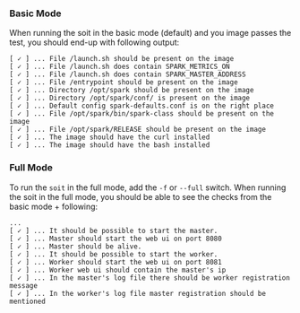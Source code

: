 ### Basic Mode
When running the soit in the basic mode (default) and you image passes the test, you should end-up with following output:

```console
[ ✓ ] ... File /launch.sh should be present on the image
[ ✓ ] ... File /launch.sh does contain SPARK_METRICS_ON
[ ✓ ] ... File /launch.sh does contain SPARK_MASTER_ADDRESS
[ ✓ ] ... File /entrypoint should be present on the image
[ ✓ ] ... Directory /opt/spark should be present on the image
[ ✓ ] ... Directory /opt/spark/conf/ is present on the image
[ ✓ ] ... Default config spark-defaults.conf is on the right place
[ ✓ ] ... File /opt/spark/bin/spark-class should be present on the image
[ ✓ ] ... File /opt/spark/RELEASE should be present on the image
[ ✓ ] ... The image should have the curl installed
[ ✓ ] ... The image should have the bash installed
```


### Full Mode

To run the `soit` in the full mode, add the `-f` or `--full` switch.
When running the soit in the full mode, you should be able to see the checks from the basic mode + following:

```console
...
[ ✓ ] ... It should be possible to start the master.
[ ✓ ] ... Master should start the web ui on port 8080
[ ✓ ] ... Master should be alive.
[ ✓ ] ... It should be possible to start the worker.
[ ✓ ] ... Worker should start the web ui on port 8081
[ ✓ ] ... Worker web ui should contain the master's ip
[ ✓ ] ... In the master's log file there should be worker registration message
[ ✓ ] ... In the worker's log file master registration should be mentioned
```
